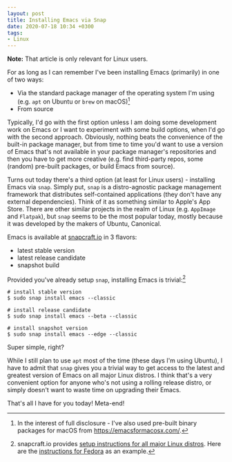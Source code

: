 ```yaml
---
layout: post
title: Installing Emacs via Snap
date: 2020-07-18 10:34 +0300
tags:
- Linux
---
```


**Note:** That article is only relevant for Linux users.

For as long as I can remember I've been installing Emacs (primarily) in one of two ways:

* Via the standard package manager of the operating system I'm using (e.g. `apt` on Ubuntu or `brew` on macOS)[^1]
* From source

Typically, I'd go with the first option unless I am doing some development work
on Emacs or I want to experiment with some build options, when I'd go
with the second approach. Obviously, nothing beats the convenience of the built-in
package manager, but from time to time you'd want to use a version of Emacs
that's not available in your package manager's repositories and then you have to
get more creative (e.g. find third-party repos, some (random) pre-built packages,
or build Emacs from source).

Turns out today there's a third option (at least for Linux users) - installing Emacs via `snap`.
Simply put, `snap` is a distro-agnostic package management framework that distributes self-contained
applications (they don't have any external dependencies). Think of it as something similar to Apple's App Store.
There are other similar projects in the realm of Linux (e.g. `AppImage` and `Flatpak`), but `snap`
seems to be the most popular today, mostly because it was developed by the makers of Ubuntu, Canonical.

Emacs is available at [snapcraft.io](https://snapcraft.io/emacs) in 3 flavors:

* latest stable version
* latest release candidate
* snapshot build

Provided you've already setup `snap`, installing Emacs is trivial:[^2]

``` shellsession
# install stable version
$ sudo snap install emacs --classic

# install release candidate
$ sudo snap install emacs --beta --classic

# install snapshot version
$ sudo snap install emacs --edge --classic
```

Super simple, right?

While I still plan to use `apt` most of the time (these days I'm using Ubuntu), I have to admit that
`snap` gives you a trivial way to get access to the latest and greatest version of Emacs on all major
Linux distros. I think that's a very convenient option for anyone who's not using a rolling release
distro, or simply doesn't want to waste time on upgrading their Emacs.

That's all I have for you today! Meta-end!

[^1]: In the interest of full disclosure - I've also used pre-built binary packages for macOS from <https://emacsformacosx.com/>.
[^2]: snapcraft.io provides [setup instructions for all major Linux distros](https://snapcraft.io/docs/installing-snapd). Here are the [instructions for Fedora](https://snapcraft.io/install/emacs/fedora) as an example.
